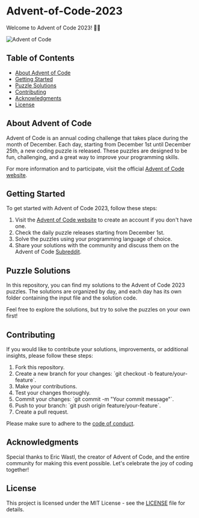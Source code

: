# Advent-of-Code-2023

Welcome to Advent of Code 2023! 🎄🌟

![Advent of Code](https://adventofcode.com/static/favicon.png)

## Table of Contents

- [About Advent of Code](#about-advent-of-code)
- [Getting Started](#getting-started)
- [Puzzle Solutions](#puzzle-solutions)
- [Contributing](#contributing)
- [Acknowledgments](#acknowledgments)
- [License](#license)

## About Advent of Code

Advent of Code is an annual coding challenge that takes place during the month of December. Each day, starting from December 1st until December 25th, a new coding puzzle is released. These puzzles are designed to be fun, challenging, and a great way to improve your programming skills.

For more information and to participate, visit the official [Advent of Code website](https://adventofcode.com/).

## Getting Started

To get started with Advent of Code 2023, follow these steps:

1. Visit the [Advent of Code website](https://adventofcode.com/) to create an account if you don't have one.
2. Check the daily puzzle releases starting from December 1st.
3. Solve the puzzles using your programming language of choice.
4. Share your solutions with the community and discuss them on the Advent of Code [Subreddit](https://www.reddit.com/r/adventofcode/).

## Puzzle Solutions

In this repository, you can find my solutions to the Advent of Code 2023 puzzles. The solutions are organized by day, and each day has its own folder containing the input file and the solution code.

Feel free to explore the solutions, but try to solve the puzzles on your own first!

## Contributing

If you would like to contribute your solutions, improvements, or additional insights, please follow these steps:

1. Fork this repository.
2. Create a new branch for your changes: \`git checkout -b feature/your-feature\`.
3. Make your contributions.
4. Test your changes thoroughly.
5. Commit your changes: \`git commit -m \"Your commit message\"\`.
6. Push to your branch: \`git push origin feature/your-feature\`.
7. Create a pull request.

Please make sure to adhere to the [code of conduct](CODE_OF_CONDUCT.md).

## Acknowledgments

Special thanks to Eric Wastl, the creator of Advent of Code, and the entire community for making this event possible. Let's celebrate the joy of coding together!

## License

This project is licensed under the MIT License - see the [LICENSE](LICENSE) file for details.
